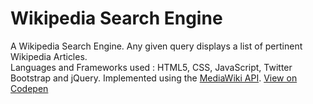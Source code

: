 # Wikipedia Search Engine
A Wikipedia Search Engine. Any given query displays a list of pertinent Wikipedia Articles.  
Languages and Frameworks used : HTML5, CSS, JavaScript, Twitter Bootstrap and jQuery. Implemented using the [MediaWiki API](https://www.mediawiki.org/wiki/API:Main_page).  [View on Codepen](http://codepen.io/jimpix/pen/PbVRpm)
